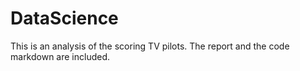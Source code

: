 # DataScience
This is an analysis of the scoring TV pilots.  The report and the code markdown are included.  
